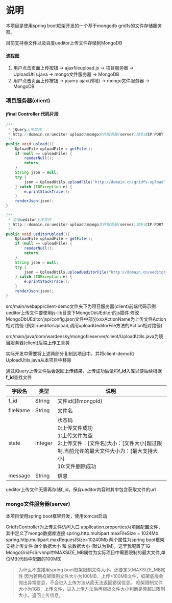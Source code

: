 # 说明

本项目是使用spring boot框架开发的一个基于mongodb gridfs的文件存储服务器。

目前支持单文件以及百度ueditor上传文件存储到MongoDB

#### 流程图

1. 用户点击页面上传按钮 -> ajaxfileupload.js -> 项目服务器 -> UploadUtils.java -> mongo文件服务器 -> MongoDB
2. 用户点击页面上传按钮 -> jquery ajax(跨域) -> mongo文件服务器 -> MongoDB

### 项目服务器(client)
#### jfinal Controller 代码片段
```java
/**
 * jQuery上传文件
 * http://domain.cn/ueditor-upload为mongo文件服务器(server)域名或IP:PORT
 */
public void upload(){
	UploadFile uploadFile = getFile();
	if (null == uploadFile) {
		renderNull();
		return;
	}
	String json = null;
	try {
		json = UploadUtils.uploadFile("http://domain.cn/gridfs-upload", uploadFile.getFile());
	} catch (IOException e) {
		e.printStackTrace();
	}
	renderJson(json);
}

/**
 * 百度ueditor上传文件
 * http://domain.cn/ueditor-upload为mongo文件服务器(server)域名或IP:PORT
 */
public void ueditorUpload(){
	UploadFile uploadFile = getFile();
	if (null == uploadFile) {
		renderNull();
		return;
	}
	String json = null;
	try {
		json = UploadUtils.uploadUeditorFile("http://domain.cn/ueditor-upload", uploadFile.getFile());
	} catch (IOException e) {
		e.printStackTrace();
	}
	renderJson(json);
}
```

src/main/webapp/client-demo文件夹下为项目服务器(client)前端代码示例
ueditor上传文件要使用js-lib目录下MongoDbUEditor的js插件
修改MongoDbUEditor/jsp/config.json文件中部分xxxActionName为上传文件Action相对路径
(例如:/ueditorUpload,调用uploadUeditorFile方法的Action相对路径)

src/main/java/com/wardensky/mongofileserver/client/UploadUtils.java为项目服务器(client)后端上传工具类

实际开发中需要将上述两部分复制到项目中，并将client-demo和UploadUtils.java从本项目中移除

通过jQuery上传文件后会返回上传结果，上传成功后请将<b>f_id</b>入库以便后续根据<b>f_id</b>查找文件

| 字段名| 类型| 说明|
| ---| ---| ---|
| f_id    | String | 文件id(非mongoId)|
| fileName| String | 文件名|
| state   | Integer| 状态码<br> 0:上传文件成功<br> 1:上传文件为空 <br> 2:上传文件：[文件名]大小：[文件大小]超过限制,当前允许的最大文件大小为：[最大支持大小] <br> 10:文件删除成功|
| message | String | 信息|

ueditor上传文件无需再存储f_id，保存ueditor内容时其中包含获取文件的url

### mongo文件服务器(server)
本项目使用spring boot框架开发，使用tomcat启动

GridfsController为上传文件访问入口
application.properties为项目配置文件，其中定义了mongo数据库连接
spring.http.multipart.maxFileSize = 1024Mb
spring.http.multipart.maxRequestSize=10240Mb
两个属性为spring boot框架支持上传文件 单个数据大小 和 总数据大小 (默认为1M)，这里我配置了1G
MongoGridFsSrvImpl中MAXSIZE_MB属性为实际项目中需要限制的最大文件,单位MB(代码中配置的100MB)

> 为什么不直接用spring boot框架限制文件大小，还要定义MAXSIZE_MB属性
因为若用框架限制文件大小为100MB，上传>100MB文件，框架底层会抛出异常信息，不会进入上传方法从而无法返回错误信息。
框架限制文件大小为1GB，上传文件，进入上传方法后再根据文件大小判断是否超过限制大小，返回上传信息。
